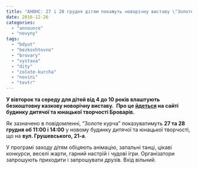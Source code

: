 ```yaml
---
title: "АНОНС: 27 і 28 грудня дітям покажуть новорічну виставу \"Золоте курча\""
date: 2016-12-26
categories: 
  - "announce"
  - "novyny"
tags: 
  - "bdyut"
  - "bezkoshtovno"
  - "brovary"
  - "vystava"
  - "dity"
  - "zolote-kurcha"
  - "novini"
  - "tevtr"
---
```


**У вівторок та середу для дітей від 4 до 10 років влаштують безкоштовну казкову новорічну виставу.  Про це [йдеться](http://www.bdut.org.ua/zaproshujemo-na-fejerychnu-novorichnu-vystavu-zolote-kurcha/) на сайті будинку дитячої та юнацької творчості Броварів.**

Як зазначено в повідомленні, “Золоте курча” показуватимуть **27 та 28 грудня об 11:00 і 14:00** у новому будинку дитячої та юнацької творчості, що на **вул. Грушевського, 21-а**.

У програмі заходу дітям обіцяють анімацію, запальні танці, цікаві конкурси, веселі жарти, гарний настрій і чудові ігри. Організатори запрошують приходити і запрошувати друзів. Вхід вільний.
